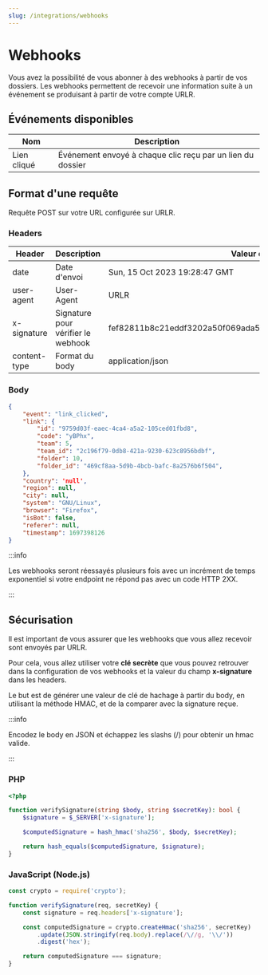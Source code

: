```yaml
---
slug: /integrations/webhooks
---
```


# Webhooks

Vous avez la possibilité de vous abonner à des webhooks à partir de vos dossiers.
Les webhooks permettent de recevoir une information suite à un événement se produisant à partir de votre compte URLR.

## Événements disponibles

| Nom | Description |
|-----|-------------|
| Lien cliqué | Événement envoyé à chaque clic reçu par un lien du dossier |

## Format d'une requête

Requête POST sur votre URL configurée sur URLR.

### Headers

| Header | Description | Valeur d'exemple |
|--------|-------------|---------------|
| date | Date d'envoi | Sun, 15 Oct 2023 19:28:47 GMT |
| user-agent | User-Agent | URLR |
| x-signature | Signature pour vérifier le webhook | fef82811b8c21eddf3202a50f069ada534bdb0263508b122d24a878d005dc26a |
| content-type | Format du body | application/json |

### Body

```json
{
    "event": "link_clicked",
    "link": {
        "id": "9759d03f-eaec-4ca4-a5a2-105ced01fbd8",
        "code": "yBPhx",
        "team": 5,
        "team_id": "2c196f79-0db8-421a-9230-623c8956bdbf",
        "folder": 10,
        "folder_id": "469cf8aa-5d9b-4bcb-bafc-8a2576b6f504",
    },
    "country": 'null',
    "region": null,
    "city": null,
    "system": "GNU/Linux",
    "browser": "Firefox",
    "isBot": false,
    "referer": null,
    "timestamp": 1697398126
}
```
:::info

Les webhooks seront réessayés plusieurs fois avec un incrément de temps exponentiel si votre endpoint ne répond pas avec un code HTTP 2XX.

:::

## Sécurisation

Il est important de vous assurer que les webhooks que vous allez recevoir sont envoyés par URLR.

Pour cela, vous allez utiliser votre **clé secrète** que vous pouvez retrouver dans la configuration de vos webhooks et la valeur du champ **x-signature** dans les headers.

Le but est de générer une valeur de clé de hachage à partir du body, en utilisant la méthode HMAC, et de la comparer avec la signature reçue.

:::info

Encodez le body en JSON et échappez les slashs (/) pour obtenir un hmac valide.

:::

### PHP

```php
<?php

function verifySignature(string $body, string $secretKey): bool {
    $signature = $_SERVER['x-signature'];

    $computedSignature = hash_hmac('sha256', $body, $secretKey);

    return hash_equals($computedSignature, $signature);
}
```

### JavaScript (Node.js)

```js
const crypto = require('crypto');

function verifySignature(req, secretKey) {
    const signature = req.headers['x-signature'];

    const computedSignature = crypto.createHmac('sha256', secretKey)
        .update(JSON.stringify(req.body).replace(/\//g, '\\/'))
        .digest('hex');

    return computedSignature === signature;
}
```